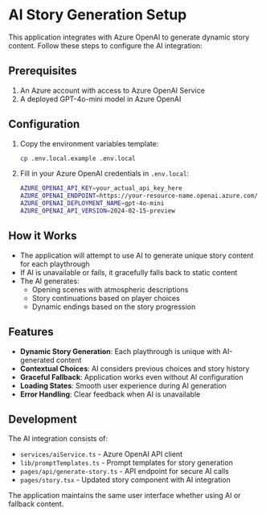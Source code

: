 # AI Story Generation Setup

This application integrates with Azure OpenAI to generate dynamic story content. Follow these steps to configure the AI integration:

## Prerequisites

1. An Azure account with access to Azure OpenAI Service
2. A deployed GPT-4o-mini model in Azure OpenAI

## Configuration

1. Copy the environment variables template:
   ```bash
   cp .env.local.example .env.local
   ```

2. Fill in your Azure OpenAI credentials in `.env.local`:
   ```bash
   AZURE_OPENAI_API_KEY=your_actual_api_key_here
   AZURE_OPENAI_ENDPOINT=https://your-resource-name.openai.azure.com/
   AZURE_OPENAI_DEPLOYMENT_NAME=gpt-4o-mini
   AZURE_OPENAI_API_VERSION=2024-02-15-preview
   ```

## How it Works

- The application will attempt to use AI to generate unique story content for each playthrough
- If AI is unavailable or fails, it gracefully falls back to static content
- The AI generates:
  - Opening scenes with atmospheric descriptions
  - Story continuations based on player choices
  - Dynamic endings based on the story progression

## Features

- **Dynamic Story Generation**: Each playthrough is unique with AI-generated content
- **Contextual Choices**: AI considers previous choices and story history
- **Graceful Fallback**: Application works even without AI configuration
- **Loading States**: Smooth user experience during AI generation
- **Error Handling**: Clear feedback when AI is unavailable

## Development

The AI integration consists of:

- `services/aiService.ts` - Azure OpenAI API client
- `lib/promptTemplates.ts` - Prompt templates for story generation
- `pages/api/generate-story.ts` - API endpoint for secure AI calls
- `pages/story.tsx` - Updated story component with AI integration

The application maintains the same user interface whether using AI or fallback content.
